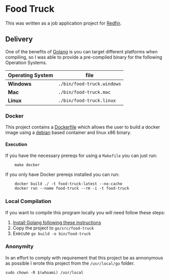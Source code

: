 # Food Truck

This was written as a job application project for [Redfin](https://redfin.com).

## Delivery

One of the benefits of [Golang](https://golang.org) is you can target different platforms when compiling, so I was able to provide a pre-compiled binary for the following Operation Systems.

| Operating System | file |
| --- | --- |
| **Windows** | `./bin/food-truck.windows` |
| **Mac** | `./bin/food-truck.mac` |
| **Linux** | `./bin/food-truck.linux` |

### Docker

This project contains a [Dockerfile](https://docs.docker.com/engine/reference/builder/) which allows the user to build a docker image using a [debian](https://www.debian.org/) based container and linux x86 binary.

#### Execution

If you have the necessary prereqs for using a `Makefile` you can just run:

```
    make docker
```

If you only have Docker prereqs installed you can run:

```
	docker build ./ -t food-truck:latest --no-cache
	docker run --name food-truck --rm -i -t food-truck
```

### Local Compilation

If you want to compile this program locally you will need follow these steps:

1. [Install Golang following these instructions](https://golang.org/doc/install)
2. Copy the project to `go/src/food-truck`
3. Execute `go build -o bin/food-truck`

### Anonymity

In an effort to comply with requirement that this project be as annonymous as possible I wrote this project from the `/usr/local/go` folder. 

`sudo chown -R $(whoami) /usr/local`

